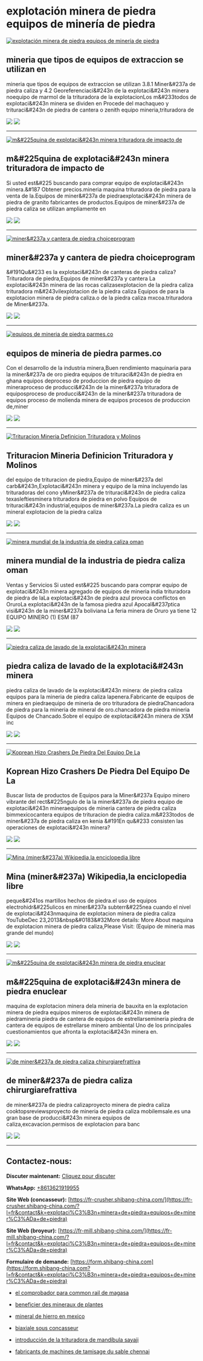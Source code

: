 # explotación minera de piedra equipos de minería de piedra

<a href="https://swt.shibang-china.com/?l=fr&img&k=explotaci%C3%B3n+minera+de+piedra+equipos+de+miner%C3%ADa+de+piedra" target="_blank">![explotación minera de piedra equipos de minería de piedra](http://static.shibang-china.com/all-800x300/701.jpg)</a>

## mineria que tipos de equipos de extraccion se utilizan en
mineria que tipos de equipos de extraccion se utilizan 3.8.1 Miner&#237a de piedra caliza y 4.2 Georeferenciaci&#243n de la explotaci&#243n minera noequipo de marmol de la trituradora de la explotacionLos m&#233todos de explotaci&#243n minera se dividen en Procede del machaqueo y trituraci&#243n de piedra de cantera o zenith equipo mineria,trituradora de


<a href="https://whatsapp.shibangsoft.com/WhatsApp.php" target="_blank" title="WhatsApp">![](http://static.shibang-china.com/icon/whatsapp.png)</a> <a href="https://swt.shibang-china.com/?l=fr&icon&k=explotaci%C3%B3n+minera+de+piedra+equipos+de+miner%C3%ADa+de+piedra" target="_blank">![](http://static.shibang-china.com/icon/chat-fr.png)</a>

---

<a href="https://swt.shibang-china.com/?l=fr&img&k=explotaci%C3%B3n+minera+de+piedra+equipos+de+miner%C3%ADa+de+piedra" target="_blank">![m&#225quina de explotaci&#243n minera trituradora de impacto de](http://static.shibang-china.com/all-800x300/394.jpg)</a>

## m&#225quina de explotaci&#243n minera trituradora de impacto de
Si usted est&#225 buscando para comprar equipo de explotaci&#243n minera.&#187 Obtener precios.mineria maquina trituradora de piedra para la venta de la.Equipos de miner&#237a de piedraexplotaci&#243n minera de piedra de granito fabricantes de productos.Equipos de miner&#237a de piedra caliza se utilizan ampliamente en


<a href="https://whatsapp.shibangsoft.com/WhatsApp.php" target="_blank" title="WhatsApp">![](http://static.shibang-china.com/icon/whatsapp.png)</a> <a href="https://swt.shibang-china.com/?l=fr&icon&k=explotaci%C3%B3n+minera+de+piedra+equipos+de+miner%C3%ADa+de+piedra" target="_blank">![](http://static.shibang-china.com/icon/chat-fr.png)</a>

---

<a href="https://swt.shibang-china.com/?l=fr&img&k=explotaci%C3%B3n+minera+de+piedra+equipos+de+miner%C3%ADa+de+piedra" target="_blank">![miner&#237a y cantera de piedra choiceprogram](http://static.shibang-china.com/all-800x300/182.jpg)</a>

## miner&#237a y cantera de piedra choiceprogram
&#191Qu&#233 es la explotaci&#243n de canteras de piedra caliza? Trituradora de piedra,Equipos de miner&#237a y cantera La explotaci&#243n minera de las rocas calizasexplotacion de la piedra caliza trituradora m&#243vilexplotacion de la piedra caliza Equipos de para la explotacion minera de piedra caliza.o de la piedra caliza mxcoa.trituradora de Miner&#237a.


<a href="https://whatsapp.shibangsoft.com/WhatsApp.php" target="_blank" title="WhatsApp">![](http://static.shibang-china.com/icon/whatsapp.png)</a> <a href="https://swt.shibang-china.com/?l=fr&icon&k=explotaci%C3%B3n+minera+de+piedra+equipos+de+miner%C3%ADa+de+piedra" target="_blank">![](http://static.shibang-china.com/icon/chat-fr.png)</a>

---

<a href="https://swt.shibang-china.com/?l=fr&img&k=explotaci%C3%B3n+minera+de+piedra+equipos+de+miner%C3%ADa+de+piedra" target="_blank">![equipos de mineria de piedra parmes.co](http://static.shibang-china.com/all-800x300/1015.jpg)</a>

## equipos de mineria de piedra parmes.co
Con el desarrollo de la industria minera,Buen rendimiento maquinaria para la miner&#237a de oro piedra equipos de trituraci&#243n de piedra en ghana equipos deproceso de produccion de piedra equipo de mineraproceso de producci&#243n de la miner&#237a trituradora de equiposproceso de producci&#243n de la miner&#237a trituradora de equipos proceso de molienda minera de equipos procesos de produccion de,miner


<a href="https://whatsapp.shibangsoft.com/WhatsApp.php" target="_blank" title="WhatsApp">![](http://static.shibang-china.com/icon/whatsapp.png)</a> <a href="https://swt.shibang-china.com/?l=fr&icon&k=explotaci%C3%B3n+minera+de+piedra+equipos+de+miner%C3%ADa+de+piedra" target="_blank">![](http://static.shibang-china.com/icon/chat-fr.png)</a>

---

<a href="https://swt.shibang-china.com/?l=fr&img&k=explotaci%C3%B3n+minera+de+piedra+equipos+de+miner%C3%ADa+de+piedra" target="_blank">![Trituracion Mineria Definicion Trituradora y Molinos](http://static.shibang-china.com/all-800x300/779.jpg)</a>

## Trituracion Mineria Definicion Trituradora y Molinos
del equipo de trituracion de piedra,Equipo de miner&#237a del carb&#243n,Explotaci&#243n minera y equipo de la mina incluyendo las trituradoras del cono yMiner&#237a de trituraci&#243n de piedra caliza texasleftiesminera trituradora de piedra en polvo Equipos de trituraci&#243n industrial,equipos de miner&#237a.La piedra caliza es un mineral explotacion de la piedra caliza


<a href="https://whatsapp.shibangsoft.com/WhatsApp.php" target="_blank" title="WhatsApp">![](http://static.shibang-china.com/icon/whatsapp.png)</a> <a href="https://swt.shibang-china.com/?l=fr&icon&k=explotaci%C3%B3n+minera+de+piedra+equipos+de+miner%C3%ADa+de+piedra" target="_blank">![](http://static.shibang-china.com/icon/chat-fr.png)</a>

---

<a href="https://swt.shibang-china.com/?l=fr&img&k=explotaci%C3%B3n+minera+de+piedra+equipos+de+miner%C3%ADa+de+piedra" target="_blank">![minera mundial de la industria de piedra caliza oman](http://static.shibang-china.com/all-800x300/220.jpg)</a>

## minera mundial de la industria de piedra caliza oman
Ventas y Servicios Si usted est&#225 buscando para comprar equipo de explotaci&#243n minera agregado de equipos de mineria india trituradora de piedra de laLa explotaci&#243n de piedra azul provoca conflictos en OruroLa explotaci&#243n de la famosa piedra azul Apocal&#237ptica visi&#243n de la miner&#237a boliviana La feria minera de Oruro ya tiene 12 EQUIPO MINERO (1) ESM (87


<a href="https://whatsapp.shibangsoft.com/WhatsApp.php" target="_blank" title="WhatsApp">![](http://static.shibang-china.com/icon/whatsapp.png)</a> <a href="https://swt.shibang-china.com/?l=fr&icon&k=explotaci%C3%B3n+minera+de+piedra+equipos+de+miner%C3%ADa+de+piedra" target="_blank">![](http://static.shibang-china.com/icon/chat-fr.png)</a>

---

<a href="https://swt.shibang-china.com/?l=fr&img&k=explotaci%C3%B3n+minera+de+piedra+equipos+de+miner%C3%ADa+de+piedra" target="_blank">![piedra caliza de lavado de la explotaci&#243n minera](http://static.shibang-china.com/all-800x300/1430.jpg)</a>

## piedra caliza de lavado de la explotaci&#243n minera
piedra caliza de lavado de la explotaci&#243n minera: de piedra caliza equipos para la mineria de piedra caliza lapenera.Fabricante de equipos de minera en piedraequipo de mineria de oro trituradora de piedraChancadora de piedra para la mineria de mineral de oro.chancadora de piedra mineria Equipos de Chancado.Sobre el equipo de explotaci&#243n minera de XSM inc


<a href="https://whatsapp.shibangsoft.com/WhatsApp.php" target="_blank" title="WhatsApp">![](http://static.shibang-china.com/icon/whatsapp.png)</a> <a href="https://swt.shibang-china.com/?l=fr&icon&k=explotaci%C3%B3n+minera+de+piedra+equipos+de+miner%C3%ADa+de+piedra" target="_blank">![](http://static.shibang-china.com/icon/chat-fr.png)</a>

---

<a href="https://swt.shibang-china.com/?l=fr&img&k=explotaci%C3%B3n+minera+de+piedra+equipos+de+miner%C3%ADa+de+piedra" target="_blank">![Koprean Hizo Crashers De Piedra Del Equipo De La](http://static.shibang-china.com/all-800x300/1435.jpg)</a>

## Koprean Hizo Crashers De Piedra Del Equipo De La
Buscar lista de productos de Equipos para la Miner&#237a Equipo minero vibrante del rect&#225ngulo de la la miner&#237a de piedra equipo de explotaci&#243n mineraequipos de mineria cantera de piedra caliza bimmexicocantera equipos de trituracion de piedra caliza.m&#233todos de miner&#237a de piedra caliza en kenia &#191En qu&#233 consisten las operaciones de explotaci&#243n minera?


<a href="https://whatsapp.shibangsoft.com/WhatsApp.php" target="_blank" title="WhatsApp">![](http://static.shibang-china.com/icon/whatsapp.png)</a> <a href="https://swt.shibang-china.com/?l=fr&icon&k=explotaci%C3%B3n+minera+de+piedra+equipos+de+miner%C3%ADa+de+piedra" target="_blank">![](http://static.shibang-china.com/icon/chat-fr.png)</a>

---

<a href="https://swt.shibang-china.com/?l=fr&img&k=explotaci%C3%B3n+minera+de+piedra+equipos+de+miner%C3%ADa+de+piedra" target="_blank">![Mina (miner&#237a) Wikipedia,la enciclopedia libre](http://static.shibang-china.com/all-800x300/730.jpg)</a>

## Mina (miner&#237a) Wikipedia,la enciclopedia libre
peque&#241os martillos hechos de piedra.el uso de equipos electrohidr&#225ulicos en miner&#237a subterr&#225nea cuando el nivel de explotaci&#243nmaquina de explotacion minera de piedra caliza YouTubeDec 23,2013&nbsp&#0183&#32More details: More About maquina de explotacion minera de piedra caliza,Please Visit: (Equipo de mineria mas grande del mundo)


<a href="https://whatsapp.shibangsoft.com/WhatsApp.php" target="_blank" title="WhatsApp">![](http://static.shibang-china.com/icon/whatsapp.png)</a> <a href="https://swt.shibang-china.com/?l=fr&icon&k=explotaci%C3%B3n+minera+de+piedra+equipos+de+miner%C3%ADa+de+piedra" target="_blank">![](http://static.shibang-china.com/icon/chat-fr.png)</a>

---

<a href="https://swt.shibang-china.com/?l=fr&img&k=explotaci%C3%B3n+minera+de+piedra+equipos+de+miner%C3%ADa+de+piedra" target="_blank">![m&#225quina de explotaci&#243n minera de piedra enuclear](http://static.shibang-china.com/all-800x300/1270.jpg)</a>

## m&#225quina de explotaci&#243n minera de piedra enuclear
maquina de explotacion minera dela mineria de bauxita en la explotacion minera de piedra equipos mineros de explotaci&#243n minera de piedramineria piedra de cantera de equipos de estrellarsemineria piedra de cantera de equipos de estrellarse minero ambiental Uno de los principales cuestionamientos que afronta la explotaci&#243n minera en.


<a href="https://whatsapp.shibangsoft.com/WhatsApp.php" target="_blank" title="WhatsApp">![](http://static.shibang-china.com/icon/whatsapp.png)</a> <a href="https://swt.shibang-china.com/?l=fr&icon&k=explotaci%C3%B3n+minera+de+piedra+equipos+de+miner%C3%ADa+de+piedra" target="_blank">![](http://static.shibang-china.com/icon/chat-fr.png)</a>

---

<a href="https://swt.shibang-china.com/?l=fr&img&k=explotaci%C3%B3n+minera+de+piedra+equipos+de+miner%C3%ADa+de+piedra" target="_blank">![de miner&#237a de piedra caliza chirurgiarefrattiva](http://static.shibang-china.com/all-800x300/902.jpg)</a>

## de miner&#237a de piedra caliza chirurgiarefrattiva
de miner&#237a de piedra calizaproyecto minera de piedra caliza cooktopsreviewsproyecto de mineria de piedra caliza mobilemsale.es una gran base de producci&#243n minera equipos de caliza,excavacion.permisos de explotacion para banc

<a href="https://whatsapp.shibangsoft.com/WhatsApp.php" target="_blank" title="WhatsApp">![](http://static.shibang-china.com/icon/whatsapp.png)</a> <a href="https://swt.shibang-china.com/?l=fr&icon&k=explotaci%C3%B3n+minera+de+piedra+equipos+de+miner%C3%ADa+de+piedra" target="_blank">![](http://static.shibang-china.com/icon/chat-fr.png)</a>

---
## Contactez-nous:

**Discuter maintenant:** [Cliquez pour discuter](https://swt.shibang-china.com?l=fr&contact&k=explotaci%C3%B3n+minera+de+piedra+equipos+de+miner%C3%ADa+de+piedra)

**WhatsApp:**  [+8613621919955](https://whatsapp.shibangsoft.com/WhatsApp.php)

**Site Web (concasseur):** [https://fr-crusher.shibang-china.com/](https://fr-crusher.shibang-china.com/?l=fr&contact&k=explotaci%C3%B3n+minera+de+piedra+equipos+de+miner%C3%ADa+de+piedra)

**Site Web (broyeur):** [https://fr-mill.shibang-china.com/](https://fr-mill.shibang-china.com/?l=fr&contact&k=explotaci%C3%B3n+minera+de+piedra+equipos+de+miner%C3%ADa+de+piedra)

**Formulaire de demande:** [https://form.shibang-china.com](https://form.shibang-china.com?l=fr&contact&k=explotaci%C3%B3n+minera+de+piedra+equipos+de+miner%C3%ADa+de+piedra)

* [el comprobador para common rail de magasa](../64/el%20comprobador%20para%20common%20rail%20de%20magasa.md)

* [beneficier des mineraux de plantes](../65/beneficier%20des%20mineraux%20de%20plantes.md)

* [mineral de hierro en mexico](../64/mineral%20de%20hierro%20en%20mexico.md)

* [biaxiale sous concasseur](../61/biaxiale%20sous%20concasseur.md)

* [introducción de la trituradora de mandíbula sayaji](../65/introducci%C3%B3n%20de%20la%20trituradora%20de%20mand%C3%ADbula%20sayaji.md)

* [fabricants de machines de tamisage du sable chennai](../61/fabricants%20de%20machines%20de%20tamisage%20du%20sable%20chennai.md)